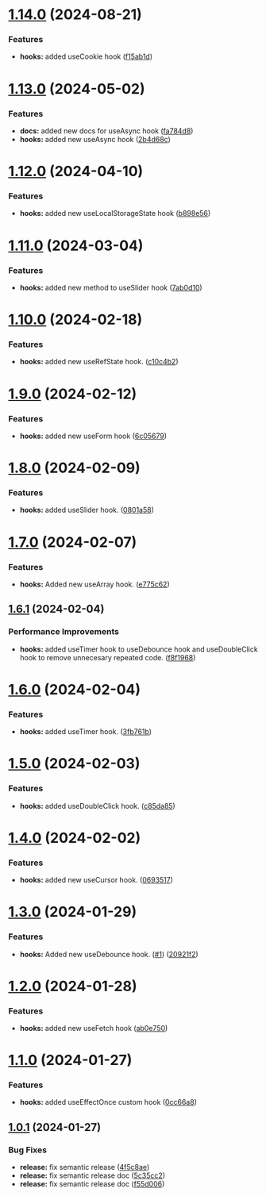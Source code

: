 # [1.14.0](https://github.com/caarlosdamian/caarlosdamian-hooks/compare/v1.13.0...v1.14.0) (2024-08-21)


### Features

* **hooks:** added useCookie hook ([f15ab1d](https://github.com/caarlosdamian/caarlosdamian-hooks/commit/f15ab1d39002c46ac4cc2be3f1fc6d645ff1b1fb))

# [1.13.0](https://github.com/caarlosdamian/caarlosdamian-hooks/compare/v1.12.0...v1.13.0) (2024-05-02)


### Features

* **docs:** added new docs for useAsync hook ([fa784d8](https://github.com/caarlosdamian/caarlosdamian-hooks/commit/fa784d851d21902f31a5dfd8a22a176d840c6a23))
* **hooks:** added new useAsync hook ([2b4d68c](https://github.com/caarlosdamian/caarlosdamian-hooks/commit/2b4d68c47afdac6d18e92be4f7a7ba33a83fc64a))

# [1.12.0](https://github.com/caarlosdamian/caarlosdamian-hooks/compare/v1.11.0...v1.12.0) (2024-04-10)


### Features

* **hooks:** added new useLocalStorageState hook ([b898e56](https://github.com/caarlosdamian/caarlosdamian-hooks/commit/b898e56095d0bdc30467aacb4867a250439812ef))

# [1.11.0](https://github.com/caarlosdamian/caarlosdamian-hooks/compare/v1.10.0...v1.11.0) (2024-03-04)


### Features

* **hooks:** added new method to useSlider hook ([7ab0d10](https://github.com/caarlosdamian/caarlosdamian-hooks/commit/7ab0d104977759b8c504cf92217bec097f3d23fa))

# [1.10.0](https://github.com/caarlosdamian/caarlosdamian-hooks/compare/v1.9.0...v1.10.0) (2024-02-18)


### Features

* **hooks:** added new useRefState hook. ([c10c4b2](https://github.com/caarlosdamian/caarlosdamian-hooks/commit/c10c4b200e8cadbefd8c41505cfb039293d69500))

# [1.9.0](https://github.com/caarlosdamian/caarlosdamian-hooks/compare/v1.8.0...v1.9.0) (2024-02-12)


### Features

* **hooks:** added new useForm hook ([6c05679](https://github.com/caarlosdamian/caarlosdamian-hooks/commit/6c05679941c3e0a5ceb0f324f8f919f696266417))

# [1.8.0](https://github.com/caarlosdamian/caarlosdamian-hooks/compare/v1.7.0...v1.8.0) (2024-02-09)


### Features

* **hooks:** added useSlider hook. ([0801a58](https://github.com/caarlosdamian/caarlosdamian-hooks/commit/0801a58c6d05ded743b3947242606113ac3e0745))

# [1.7.0](https://github.com/caarlosdamian/caarlosdamian-hooks/compare/v1.6.1...v1.7.0) (2024-02-07)


### Features

* **hooks:** Added new useArray hook. ([e775c62](https://github.com/caarlosdamian/caarlosdamian-hooks/commit/e775c621f67c3e268fa0ebed6356b570e0d7b134))

## [1.6.1](https://github.com/caarlosdamian/caarlosdamian-hooks/compare/v1.6.0...v1.6.1) (2024-02-04)


### Performance Improvements

* **hooks:** added useTimer hook to useDebounce hook and useDoubleClick hook to remove unnecesary repeated code. ([f8f1968](https://github.com/caarlosdamian/caarlosdamian-hooks/commit/f8f19682d476022f2eae12275ce5a58103629c8d))

# [1.6.0](https://github.com/caarlosdamian/caarlosdamian-hooks/compare/v1.5.0...v1.6.0) (2024-02-04)


### Features

* **hooks:** added useTimer hook. ([3fb761b](https://github.com/caarlosdamian/caarlosdamian-hooks/commit/3fb761b067287e176d0055b2895c85ceeab4ffeb))

# [1.5.0](https://github.com/caarlosdamian/caarlosdamian-hooks/compare/v1.4.0...v1.5.0) (2024-02-03)


### Features

* **hooks:** added useDoubleClick hook. ([c85da85](https://github.com/caarlosdamian/caarlosdamian-hooks/commit/c85da85cffc87d7a7f49d66a5a40de1a411d98b2))

# [1.4.0](https://github.com/caarlosdamian/caarlosdamian-hooks/compare/v1.3.0...v1.4.0) (2024-02-02)


### Features

* **hooks:** added new useCursor hook. ([0693517](https://github.com/caarlosdamian/caarlosdamian-hooks/commit/069351794887d12d94dc90edae9f6875b6adca09))

# [1.3.0](https://github.com/caarlosdamian/caarlosdamian-hooks/compare/v1.2.0...v1.3.0) (2024-01-29)


### Features

* **hooks:** Added new useDebounce hook. ([#1](https://github.com/caarlosdamian/caarlosdamian-hooks/issues/1)) ([20921f2](https://github.com/caarlosdamian/caarlosdamian-hooks/commit/20921f2de8d687d0f1dd9359321a0dfbc9033c2f))

# [1.2.0](https://github.com/caarlosdamian/caarlosdamian-hooks/compare/v1.1.0...v1.2.0) (2024-01-28)


### Features

* **hooks:** added new useFetch hook ([ab0e750](https://github.com/caarlosdamian/caarlosdamian-hooks/commit/ab0e7503b7c91d7a6e7ecd02845cc80a2243c5bd))

# [1.1.0](https://github.com/caarlosdamian/caarlosdamian-hooks/compare/v1.0.1...v1.1.0) (2024-01-27)


### Features

* **hooks:** added useEffectOnce custom hook ([0cc66a8](https://github.com/caarlosdamian/caarlosdamian-hooks/commit/0cc66a8fcf5ce1dd4c62cb9b02aec5d3738e3983))

## [1.0.1](https://github.com/caarlosdamian/caarlosdamian-hooks/compare/v1.0.0...v1.0.1) (2024-01-27)


### Bug Fixes

* **release:** fix semantic release ([4f5c8ae](https://github.com/caarlosdamian/caarlosdamian-hooks/commit/4f5c8ae404a75add8670c50df01d8a09d9a0610d))
* **release:** fix semantic release doc ([5c35cc2](https://github.com/caarlosdamian/caarlosdamian-hooks/commit/5c35cc2f80b3739489e2add3631044853cc73a9a))
* **release:** fix semantic release doc ([f55d006](https://github.com/caarlosdamian/caarlosdamian-hooks/commit/f55d00690e76c21ffdb65915bd8840677ba87233))

